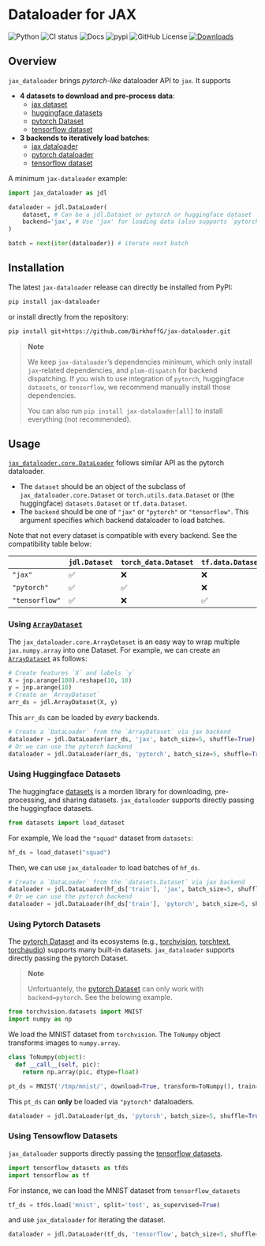 # Dataloader for JAX

<!-- WARNING: THIS FILE WAS AUTOGENERATED! DO NOT EDIT! -->

![Python](https://img.shields.io/pypi/pyversions/jax-dataloader.svg)
![CI
status](https://github.com/BirkhoffG/jax-dataloader/actions/workflows/nbdev.yaml/badge.svg)
![Docs](https://github.com/BirkhoffG/jax-dataloader/actions/workflows/deploy.yaml/badge.svg)
![pypi](https://img.shields.io/pypi/v/jax-dataloader.svg) ![GitHub
License](https://img.shields.io/github/license/BirkhoffG/jax-dataloader.svg)
<a href="https://static.pepy.tech/badge/jax-dataloader"><img src="https://static.pepy.tech/badge/jax-dataloader" alt="Downloads"></a>

## Overview

`jax_dataloader` brings *pytorch-like* dataloader API to `jax`. It
supports

- **4 datasets to download and pre-process data**:
  - [jax dataset](https://birkhoffg.github.io/jax-dataloader/dataset/)
  - [huggingface datasets](https://github.com/huggingface/datasets)
  - [pytorch
    Dataset](https://pytorch.org/docs/stable/data.html#torch.utils.data.Dataset)
  - [tensorflow dataset](www.tensorflow.org/datasets)
- **3 backends to iteratively load batches**:
  - [jax
    dataloader](https://birkhoffg.github.io/jax-dataloader/core.html#jax-dataloader)
  - [pytorch
    dataloader](https://pytorch.org/docs/stable/data.html#torch.utils.data.DataLoader)
  - [tensorflow dataset](www.tensorflow.org/datasets)

A minimum `jax-dataloader` example:

``` python
import jax_dataloader as jdl

dataloader = jdl.DataLoader(
    dataset, # Can be a jdl.Dataset or pytorch or huggingface dataset
    backend='jax', # Use 'jax' for loading data (also supports `pytorch`)
)

batch = next(iter(dataloader)) # iterate next batch
```

## Installation

The latest `jax-dataloader` release can directly be installed from PyPI:

``` sh
pip install jax-dataloader
```

or install directly from the repository:

``` sh
pip install git+https://github.com/BirkhoffG/jax-dataloader.git
```

<div>

> **Note**
>
> We keep `jax-dataloader`’s dependencies minimum, which only install
> `jax`-related dependencies, and `plum-dispatch` for backend
> dispatching. If you wish to use integration of `pytorch`, huggingface
> `datasets`, or `tensorflow`, we recommend manually install those
> dependencies.
>
> You can also run `pip install jax-dataloader[all]` to install
> everything (not recommended).

</div>

## Usage

[`jax_dataloader.core.DataLoader`](https://birkhoffg.github.io/jax-dataloader/core.html#dataloader)
follows similar API as the pytorch dataloader.

- The `dataset` should be an object of the subclass of
  `jax_dataloader.core.Dataset` or `torch.utils.data.Dataset` or (the
  huggingface) `datasets.Dataset` or `tf.data.Dataset`.
- The `backend` should be one of `"jax"` or `"pytorch"` or
  `"tensorflow"`. This argument specifies which backend dataloader to
  load batches.

Note that not every dataset is compatible with every backend. See the
compatibility table below:

|                | `jdl.Dataset` | `torch_data.Dataset` | `tf.data.Dataset` | `datasets.Dataset` |
|:---------------|:--------------|:---------------------|:------------------|:-------------------|
| `"jax"`        | ✅            | ❌                   | ❌                | ✅                 |
| `"pytorch"`    | ✅            | ✅                   | ❌                | ✅                 |
| `"tensorflow"` | ✅            | ❌                   | ✅                | ✅                 |

### Using [`ArrayDataset`](https://birkhoffg.github.io/jax-dataloader/dataset.html#arraydataset)

The `jax_dataloader.core.ArrayDataset` is an easy way to wrap multiple
`jax.numpy.array` into one Dataset. For example, we can create an
[`ArrayDataset`](https://birkhoffg.github.io/jax-dataloader/dataset.html#arraydataset)
as follows:

``` python
# Create features `X` and labels `y`
X = jnp.arange(100).reshape(10, 10)
y = jnp.arange(10)
# Create an `ArrayDataset`
arr_ds = jdl.ArrayDataset(X, y)
```

This `arr_ds` can be loaded by *every* backends.

``` python
# Create a `DataLoader` from the `ArrayDataset` via jax backend
dataloader = jdl.DataLoader(arr_ds, 'jax', batch_size=5, shuffle=True)
# Or we can use the pytorch backend
dataloader = jdl.DataLoader(arr_ds, 'pytorch', batch_size=5, shuffle=True)
```

### Using Huggingface Datasets

The huggingface [datasets](https://github.com/huggingface/datasets) is a
morden library for downloading, pre-processing, and sharing datasets.
`jax_dataloader` supports directly passing the huggingface datasets.

``` python
from datasets import load_dataset
```

For example, We load the `"squad"` dataset from `datasets`:

``` python
hf_ds = load_dataset("squad")
```

Then, we can use `jax_dataloader` to load batches of `hf_ds`.

``` python
# Create a `DataLoader` from the `datasets.Dataset` via jax backend
dataloader = jdl.DataLoader(hf_ds['train'], 'jax', batch_size=5, shuffle=True)
# Or we can use the pytorch backend
dataloader = jdl.DataLoader(hf_ds['train'], 'pytorch', batch_size=5, shuffle=True)
```

### Using Pytorch Datasets

The [pytorch Dataset](https://pytorch.org/docs/stable/data.html) and its
ecosystems (e.g.,
[torchvision](https://pytorch.org/vision/stable/index.html),
[torchtext](https://pytorch.org/text/stable/index.html),
[torchaudio](https://pytorch.org/audio/stable/index.html)) supports many
built-in datasets. `jax_dataloader` supports directly passing the
pytorch Dataset.

<div>

> **Note**
>
> Unfortuantely, the [pytorch
> Dataset](https://pytorch.org/docs/stable/data.html) can only work with
> `backend=pytorch`. See the belowing example.

</div>

``` python
from torchvision.datasets import MNIST
import numpy as np
```

We load the MNIST dataset from `torchvision`. The `ToNumpy` object
transforms images to `numpy.array`.

``` python
class ToNumpy(object):
  def __call__(self, pic):
    return np.array(pic, dtype=float)
```

``` python
pt_ds = MNIST('/tmp/mnist/', download=True, transform=ToNumpy(), train=False)
```

This `pt_ds` can **only** be loaded via `"pytorch"` dataloaders.

``` python
dataloader = jdl.DataLoader(pt_ds, 'pytorch', batch_size=5, shuffle=True)
```

### Using Tensowflow Datasets

`jax_dataloader` supports directly passing the [tensorflow
datasets](www.tensorflow.org/datasets).

``` python
import tensorflow_datasets as tfds
import tensorflow as tf
```

For instance, we can load the MNIST dataset from `tensorflow_datasets`

``` python
tf_ds = tfds.load('mnist', split='test', as_supervised=True)
```

and use `jax_dataloader` for iterating the dataset.

``` python
dataloader = jdl.DataLoader(tf_ds, 'tensorflow', batch_size=5, shuffle=True)
```
